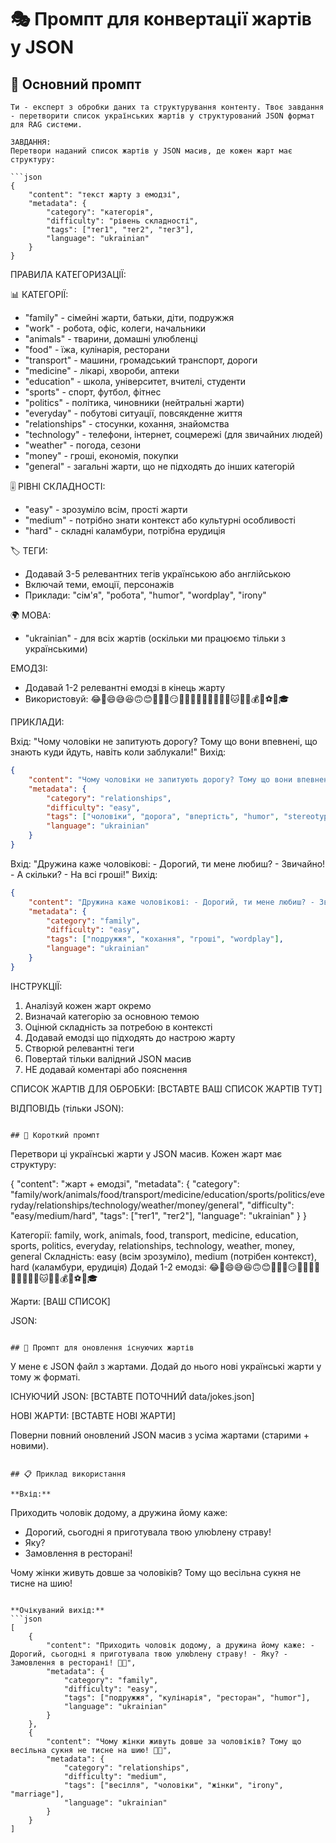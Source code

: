 # 🎭 Промпт для конвертації жартів у JSON

## 📝 Основний промпт

```
Ти - експерт з обробки даних та структурування контенту. Твоє завдання - перетворити список українських жартів у структурований JSON формат для RAG системи.

ЗАВДАННЯ:
Перетвори наданий список жартів у JSON масив, де кожен жарт має структуру:

```json
{
    "content": "текст жарту з емодзі",
    "metadata": {
        "category": "категорія",
        "difficulty": "рівень складності", 
        "tags": ["тег1", "тег2", "тег3"],
        "language": "ukrainian"
    }
}
```

ПРАВИЛА КАТЕГОРИЗАЦІЇ:

📊 КАТЕГОРІЇ:
- "family" - сімейні жарти, батьки, діти, подружжя
- "work" - робота, офіс, колеги, начальники
- "animals" - тварини, домашні улюбленці
- "food" - їжа, кулінарія, ресторани
- "transport" - машини, громадський транспорт, дороги
- "medicine" - лікарі, хвороби, аптеки
- "education" - школа, університет, вчителі, студенти
- "sports" - спорт, футбол, фітнес
- "politics" - політика, чиновники (нейтральні жарти)
- "everyday" - побутові ситуації, повсякденне життя
- "relationships" - стосунки, кохання, знайомства
- "technology" - телефони, інтернет, соцмережі (для звичайних людей)
- "weather" - погода, сезони
- "money" - гроші, економія, покупки
- "general" - загальні жарти, що не підходять до інших категорій

🎚️ РІВНІ СКЛАДНОСТІ:
- "easy" - зрозуміло всім, прості жарти
- "medium" - потрібно знати контекст або культурні особливості
- "hard" - складні каламбури, потрібна ерудиція

🏷️ ТЕГИ:
- Додавай 3-5 релевантних тегів українською або англійською
- Включай теми, емоції, персонажів
- Приклади: "сім'я", "робота", "humor", "wordplay", "irony"

🌍 МОВА:
- "ukrainian" - для всіх жартів (оскільки ми працюємо тільки з українськими)

ЕМОДЗІ:
- Додавай 1-2 релевантні емодзі в кінець жарту
- Використовуй: 😂🤣😄😅😆🙃😊🤪🤭🙄😏🤷‍♂️🤷‍♀️👨‍👩‍👧‍👦🐶🐱🚗🍕💰📱⚽🏥🎓

ПРИКЛАДИ:

Вхід: "Чому чоловіки не запитують дорогу? Тому що вони впевнені, що знають куди йдуть, навіть коли заблукали!"
Вихід:
```json
{
    "content": "Чому чоловіки не запитують дорогу? Тому що вони впевнені, що знають куди йдуть, навіть коли заблукали! 🤷‍♂️😅",
    "metadata": {
        "category": "relationships",
        "difficulty": "easy",
        "tags": ["чоловіки", "дорога", "впертість", "humor", "stereotype"],
        "language": "ukrainian"
    }
}
```

Вхід: "Дружина каже чоловікові: - Дорогий, ти мене любиш? - Звичайно! - А скільки? - На всі гроші!"
Вихід:
```json
{
    "content": "Дружина каже чоловікові: - Дорогий, ти мене любиш? - Звичайно! - А скільки? - На всі гроші! 💰😂",
    "metadata": {
        "category": "family", 
        "difficulty": "easy",
        "tags": ["подружжя", "кохання", "гроші", "wordplay"],
        "language": "ukrainian"
    }
}
```

ІНСТРУКЦІЇ:
1. Аналізуй кожен жарт окремо
2. Визначай категорію за основною темою
3. Оцінюй складність за потребою в контексті
4. Додавай емодзі що підходять до настрою жарту
5. Створюй релевантні теги
6. Повертай тільки валідний JSON масив
7. НЕ додавай коментарі або пояснення

СПИСОК ЖАРТІВ ДЛЯ ОБРОБКИ:
[ВСТАВТЕ ВАШ СПИСОК ЖАРТІВ ТУТ]

ВІДПОВІДЬ (тільки JSON):
```

## 🎯 Короткий промпт

```
Перетвори ці українські жарти у JSON масив. Кожен жарт має структуру:

{
    "content": "жарт + емодзі",
    "metadata": {
        "category": "family/work/animals/food/transport/medicine/education/sports/politics/everyday/relationships/technology/weather/money/general",
        "difficulty": "easy/medium/hard", 
        "tags": ["тег1", "тег2"],
        "language": "ukrainian"
    }
}

Категорії: family, work, animals, food, transport, medicine, education, sports, politics, everyday, relationships, technology, weather, money, general
Складність: easy (всім зрозуміло), medium (потрібен контекст), hard (каламбури, ерудиція)
Додай 1-2 емодзі: 😂🤣😄😅😆🙃😊🤪🤭🙄😏🤷‍♂️🤷‍♀️👨‍👩‍👧‍👦🐶🐱🚗🍕💰📱⚽🏥🎓

Жарти:
[ВАШ СПИСОК]

JSON:
```

## 🔧 Промпт для оновлення існуючих жартів

```
У мене є JSON файл з жартами. Додай до нього нові українські жарти у тому ж форматі.

ІСНУЮЧИЙ JSON:
[ВСТАВТЕ ПОТОЧНИЙ data/jokes.json]

НОВІ ЖАРТИ:
[ВСТАВТЕ НОВІ ЖАРТИ]

Поверни повний оновлений JSON масив з усіма жартами (старими + новими).
```

## 📋 Приклад використання

**Вхід:**
```
Приходить чоловік додому, а дружина йому каже:
- Дорогий, сьогодні я приготувала твою улюbлену страву!
- Яку?
- Замовлення в ресторані!

Чому жінки живуть довше за чоловіків?
Тому що весільна сукня не тисне на шию!
```

**Очікуваний вихід:**
```json
[
    {
        "content": "Приходить чоловік додому, а дружина йому каже: - Дорогий, сьогодні я приготувала твою улюbлену страву! - Яку? - Замовлення в ресторані! 🍕😂",
        "metadata": {
            "category": "family",
            "difficulty": "easy",
            "tags": ["подружжя", "кулінарія", "ресторан", "humor"],
            "language": "ukrainian"
        }
    },
    {
        "content": "Чому жінки живуть довше за чоловіків? Тому що весільна сукня не тисне на шию! 👰😅",
        "metadata": {
            "category": "relationships", 
            "difficulty": "medium",
            "tags": ["весілля", "чоловіки", "жінки", "irony", "marriage"],
            "language": "ukrainian"
        }
    }
]
``` 